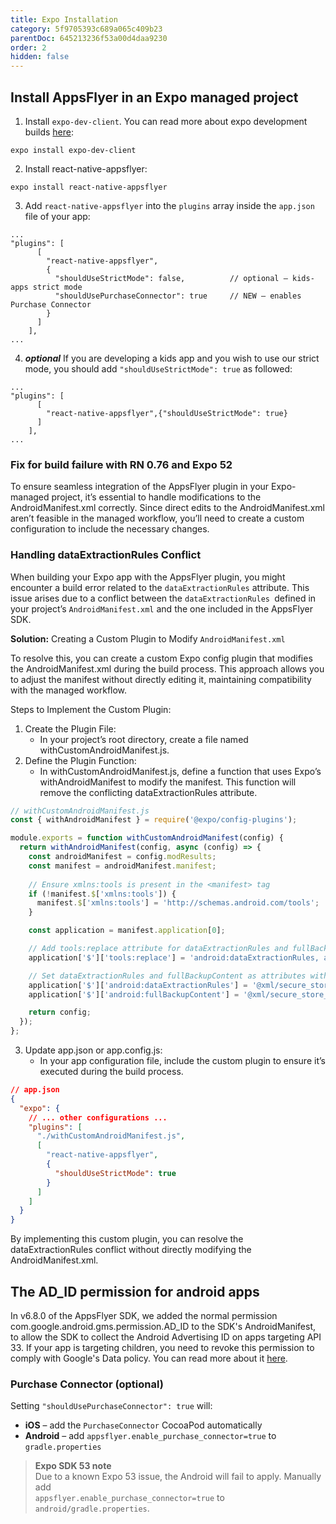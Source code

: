 ```yaml
---
title: Expo Installation
category: 5f9705393c689a065c409b23
parentDoc: 645213236f53a00d4daa9230
order: 2
hidden: false
---
```


## Install AppsFlyer in an Expo managed project
1. Install `expo-dev-client`. You can read more about expo development builds [here](https://docs.expo.dev/development/introduction/):
```
expo install expo-dev-client
```

2. Install react-native-appsflyer:
```
expo install react-native-appsflyer
```

3. Add `react-native-appsflyer` into the `plugins` array inside the `app.json` file of your app:
```
...
"plugins": [
      [
        "react-native-appsflyer",
        {
          "shouldUseStrictMode": false,          // optional – kids-apps strict mode
          "shouldUsePurchaseConnector": true     // NEW – enables Purchase Connector
        }
      ]
    ],
...
```

4. ___optional___ If you are developing a kids app and you wish to use our strict mode, you should add `"shouldUseStrictMode": true` as followed:
```
...
"plugins": [
      [
        "react-native-appsflyer",{"shouldUseStrictMode": true}
      ]
    ],
...
```
### Fix for build failure with RN 0.76 and Expo 52
To ensure seamless integration of the AppsFlyer plugin in your Expo-managed project, it’s essential to handle modifications to the AndroidManifest.xml correctly. Since direct edits to the AndroidManifest.xml aren’t feasible in the managed workflow, you’ll need to create a custom configuration to include the necessary changes.

### Handling dataExtractionRules Conflict

When building your Expo app with the AppsFlyer plugin, you might encounter a build error related to the `dataExtractionRules` attribute. This issue arises due to a conflict between the `dataExtractionRules `defined in your project’s `AndroidManifest.xml` and the one included in the AppsFlyer SDK.

<b>Solution:</b> Creating a Custom Plugin to Modify `AndroidManifest.xml`

To resolve this, you can create a custom Expo config plugin that modifies the AndroidManifest.xml during the build process. This approach allows you to adjust the manifest without directly editing it, maintaining compatibility with the managed workflow.

Steps to Implement the Custom Plugin:
1. Create the Plugin File:
    -	In your project’s root directory, create a file named withCustomAndroidManifest.js.
2.	Define the Plugin Function:
	  -	In withCustomAndroidManifest.js, define a function that uses Expo’s withAndroidManifest to modify the manifest. This function will remove the conflicting dataExtractionRules attribute.

```js
// withCustomAndroidManifest.js
const { withAndroidManifest } = require('@expo/config-plugins');

module.exports = function withCustomAndroidManifest(config) {
  return withAndroidManifest(config, async (config) => {
    const androidManifest = config.modResults;
    const manifest = androidManifest.manifest;
    
    // Ensure xmlns:tools is present in the <manifest> tag
    if (!manifest.$['xmlns:tools']) {
      manifest.$['xmlns:tools'] = 'http://schemas.android.com/tools';
    }

    const application = manifest.application[0];

    // Add tools:replace attribute for dataExtractionRules and fullBackupContent
    application['$']['tools:replace'] = 'android:dataExtractionRules, android:fullBackupContent';

    // Set dataExtractionRules and fullBackupContent as attributes within <application>
    application['$']['android:dataExtractionRules'] = '@xml/secure_store_data_extraction_rules';
    application['$']['android:fullBackupContent'] = '@xml/secure_store_backup_rules';

    return config;
  });
};

```

3.	Update app.json or app.config.js:
	  -	In your app configuration file, include the custom plugin to ensure it’s executed during the build process.

```json
// app.json
{
  "expo": {
    // ... other configurations ...
    "plugins": [
      "./withCustomAndroidManifest.js",
      [
        "react-native-appsflyer",
        {
          "shouldUseStrictMode": true
        }
      ]
    ]
  }
}
```

By implementing this custom plugin, you can resolve the dataExtractionRules conflict without directly modifying the AndroidManifest.xml.

## The AD_ID permission for android apps
In v6.8.0 of the AppsFlyer SDK, we added the normal permission com.google.android.gms.permission.AD_ID to the SDK's AndroidManifest, 
to allow the SDK to collect the Android Advertising ID on apps targeting API 33.
If your app is targeting children, you need to revoke this permission to comply with Google's Data policy.
You can read more about it [here](https://docs.expo.dev/guides/permissions/#android).

### Purchase Connector (optional)

Setting `"shouldUsePurchaseConnector": true` will:

* **iOS** – add the `PurchaseConnector` CocoaPod automatically  
* **Android** – add `appsflyer.enable_purchase_connector=true` to `gradle.properties`

> **Expo SDK 53 note**  
> Due to a known Expo 53 issue, the Android will fail to apply. Manually add  
> `appsflyer.enable_purchase_connector=true` to `android/gradle.properties`.
